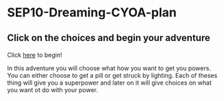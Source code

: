 # SEP10-Dreaming-CYOA-plan

##  Click on the choices and begin your adventure

####
Click [here](home.md) to begin!



In this adventure you will choose what how you want to get you powers. You can either choose to get a pill or get struck by lighting.
Each of theses thing will give you a superpower and later on it will give choices on what you want ot do with your power.



